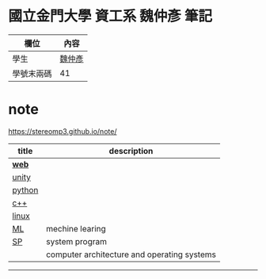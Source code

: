 # **國立金門大學 資工系 魏仲彥 筆記**


欄位 | 內容
-----|--------
學生|[魏仲彥](https://stereomp3.github.io/wp109b/homework/MyWeb8.0/MyWeb.html)
學號末兩碼| 41



# note

https://stereomp3.github.io/note/

| title                  | description                                 |
| ---------------------- | ------------------------------------------- |
| [**web**](./web)       |                                             |
| [unity](./unity)       |                                             |
| [python](./python)     |                                             |
| [c++](./c++)           |                                             |
| [linux](./linux)       |                                             |
| [ML](./MechineLearing) | mechine learing                             |
| [SP](./sp)             | system program                              |
|                        | computer architecture and operating systems |



<hr>

